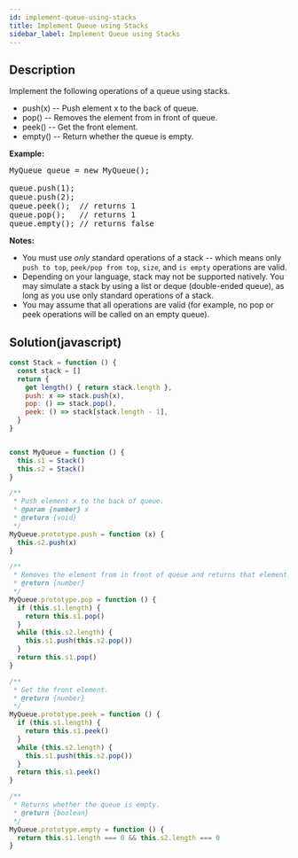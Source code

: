 ```yaml
---
id: implement-queue-using-stacks
title: Implement Queue using Stacks
sidebar_label: Implement Queue using Stacks
---
```

## Description
<div class="description">
<p>Implement the following operations of a queue using stacks.</p>

<ul>
	<li>push(x) -- Push element x to the back of queue.</li>
	<li>pop() -- Removes the element from in front of queue.</li>
	<li>peek() -- Get the front element.</li>
	<li>empty() -- Return whether the queue is empty.</li>
</ul>

<p><b>Example:</b></p>

<pre>
MyQueue queue = new MyQueue();

queue.push(1);
queue.push(2);  
queue.peek();  // returns 1
queue.pop();   // returns 1
queue.empty(); // returns false</pre>

<p><b>Notes:</b></p>

<ul>
	<li>You must use <i>only</i> standard operations of a stack -- which means only <code>push to top</code>, <code>peek/pop from top</code>, <code>size</code>, and <code>is empty</code> operations are valid.</li>
	<li>Depending on your language, stack may not be supported natively. You may simulate a stack by using a list or deque (double-ended queue), as long as you use only standard operations of a stack.</li>
	<li>You may assume that all operations are valid (for example, no pop or peek operations will be called on an empty queue).</li>
</ul>

</div>

## Solution(javascript)
```javascript
const Stack = function () {
  const stack = []
  return {
    get length() { return stack.length },
    push: x => stack.push(x),
    pop: () => stack.pop(),
    peek: () => stack[stack.length - 1],
  }
}


const MyQueue = function () {
  this.s1 = Stack()
  this.s2 = Stack()
}

/**
 * Push element x to the back of queue.
 * @param {number} x
 * @return {void}
 */
MyQueue.prototype.push = function (x) {
  this.s2.push(x)
}

/**
 * Removes the element from in front of queue and returns that element.
 * @return {number}
 */
MyQueue.prototype.pop = function () {
  if (this.s1.length) {
    return this.s1.pop()
  }
  while (this.s2.length) {
    this.s1.push(this.s2.pop())
  }
  return this.s1.pop()
}

/**
 * Get the front element.
 * @return {number}
 */
MyQueue.prototype.peek = function () {
  if (this.s1.length) {
    return this.s1.peek()
  }
  while (this.s2.length) {
    this.s1.push(this.s2.pop())
  }
  return this.s1.peek()
}

/**
 * Returns whether the queue is empty.
 * @return {boolean}
 */
MyQueue.prototype.empty = function () {
  return this.s1.length === 0 && this.s2.length === 0
}

```